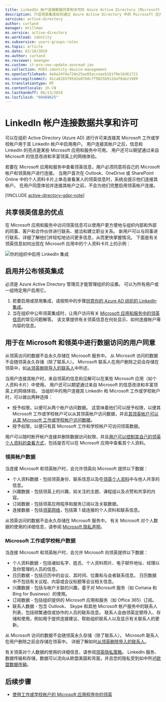 ```yaml
---
title: LinkedIn 帐户连接数据共享和许可的 Azure Active Directory |Microsoft Docs
description: 介绍领英集成如何通过 Azure Active Directory 中的 Microsoft 应用共享数据
services: active-directory
author: curtand
manager: mtillman
ms.service: active-directory
ms.workload: identity
ms.subservice: users-groups-roles
ms.topic: article
ms.date: 03/18/2019
ms.author: curtand
ms.reviewer: beengen
ms.custom: it-pro;seo-update-azuread-jan
ms.collection: M365-identity-device-management
ms.openlocfilehash: 4e6e24f4e726e25ae65ecceaeb161f8e16d61721
ms.sourcegitcommit: 41ca82b5f95d2e07b0c7f9025b912daf0ab21909
ms.translationtype: MT
ms.contentlocale: zh-CN
ms.lasthandoff: 06/13/2019
ms.locfileid: "60469625"
---
```

# <a name="linkedin-account-connections-data-sharing-and-consent"></a>LinkedIn 帐户连接数据共享和许可

可以在组织 Active Directory (Azure AD) 进行许可来连接其 Microsoft 工作或学校帐户用于其 LinkedIn 帐户中启用用户。 用户连接其帐户之后，信息和 LinkedIn 的亮点是某些 Microsoft 应用和服务中可用。 用户还可以期望通过来自 Microsoft 的信息改进和丰富领英上的网络体验。

若要在 Microsoft 应用和服务中查看领英信息，用户必须同意将自己的 Microsoft 帐户和领英帐户进行连接。 当用户首次在 Outlook、OneDrive 或 SharePoint Online 中的个人资料卡片上单击查看某人的领英信息时，系统会提示他们连接其帐户。 在用户同意体验并连接其帐户之前，不会为他们完整启用领英帐户连接。

[!INCLUDE [active-directory-gdpr-note](../../../includes/gdpr-hybrid-note.md)]

## <a name="benefits-of-sharing-linkedin-information"></a>共享领英信息的优点

在 Microsoft 应用和服务中访问领英信息可以使用户更方便地与组织内部和外部的同事、客户和合作伙伴进行联系、接洽和建立职业关系。 新用户可以与同事进行联系、详细了解他们并轻松地访问更多信息，从而更快掌握情况。 下面是有关领英信息如何出现在 Microsoft 应用中的个人资料卡片上的示例：

![你的组织中启用 LinkedIn 集成](./media/linkedin-user-consent/display-example.png)

## <a name="enable-and-announce-linkedin-integration"></a>启用并公布领英集成

必须是 Azure Active Directory 管理员才能管理组织的设置。 可以为所有用户或一组特定用户启用它。

1. 若要启用或禁用集成，请按照中的步骤[同意你的 Azure AD 组织的 LinkedIn 集成](linkedin-integration.md)。
2. 当在组织中公布领英集成时，让用户访问有关 [Microsoft 应用和服务中的领英信息](https://support.office.com/article/about-linkedin-information-and-features-in-microsoft-apps-and-services-dc81cc70-4d64-4755-9f1c-b9536e34d381)的常见问题解答。 该文章提供有关领英信息在何处显示、如何连接帐户等内容的信息。

## <a name="user-consent-for-data-access-in-microsoft-and-linkedin"></a>用于在 Microsoft 和领英中进行数据访问的用户同意

从领英访问的数据不会永久存储在 Microsoft 服务中。 从 Microsoft 访问的数据不会随领英永久存储（除了联系人）。 Microsoft 联系人在用户删除之前会存储在领英中，如[从领英删除导入的联系人](https://www.linkedin.com/help/linkedin/answer/43377)中所述。

当用户连接其帐户时，来自领英的信息和见解可以在某些 Microsoft 应用（如个人资料卡片）中使用。 用户还可以期望通过来自 Microsoft 的信息改进和丰富领英上的网络体验。
当组织中的用户连接其 LinkedIn 和 Microsoft 工作或学校帐户时，可以做出两种选择：

* 授予权限，以便可从两个帐户访问数据。 这意味着他们可以授予权限，以便其 Microsoft 工作或学校帐户可以从其领英帐户访问数据，并且[其领英帐户可以从其 Microsoft 工作或学校帐户访问数据](https://www.linkedin.com/help/linkedin/answer/84077)。
* 授予权限，以便只有其 Microsoft 工作和学校帐户可访问领英数据。

用户可以随时断开帐户连接并删除数据访问权限，并且[用户可以控制其自己的领英个人资料的查看方式](https://www.linkedin.com/help/linkedin/answer/83)，包括是否可以在 Microsoft 应用中查看其个人资料。

### <a name="linkedin-account-data"></a>领英帐户数据

当连接 Microsoft 和领英帐户时，会允许领英向 Microsoft 提供以下数据：

* 个人资料数据 - 包括领英身份、联系信息以及在[领英个人资料](https://www.linkedin.com/help/linkedin/answer/15493)中与他人共享的信息。
* 兴趣数据 - 包括领英上的兴趣，如关注的主题、课程组以及点赞和共享的内容。
* 订阅数据 - 包括领英应用程序和服务订阅以及关联数据。 
* 连接数据 - 包括[领英网络](https://www.linkedin.com/help/linkedin/answer/110)，包括第 1 级连接的个人资料和联系信息。

从领英访问的数据不会永久存储在 Microsoft 服务中。 有关 Microsoft 对个人数据的使用的详细信息，请参阅 [Microsoft 隐私声明](https://privacy.microsoft.com/privacystatement/)。

### <a name="microsoft-work-or-school-account-data"></a>Microsoft 工作或学校帐户数据

当连接 Microsoft 和领英帐户时，会允许 Microsoft 向领英提供以下数据：

* 个人资料数据 - 包括诸如名字、姓氏、个人资料照片、电子邮件地址、经理以及你管理的人员的信息。
* 日历数据 - 包括日历中的会议、其时间、位置和与会者联系信息。 日历数据中不包括有关议程、内容或会议标题等会议相关信息。
* 兴趣数据 - 包括与帐户关联的兴趣，基于对 Microsoft 服务（如 Cortana 和 Bing for Business）的使用。
* 订阅数据 - 包括组织提供的 Microsoft 应用和服务（如 Office 365）订阅。
* 联系人数据 - 包含 Outlook、 Skype 和其他 Microsoft 帐户服务中的联系人列表，包括频繁通信或协作的人员的联系信息。 联系人会由领英定期导入、存储和使用，例如用于提供连接建议、帮助组织联系人以及显示有关联系人的更新。

从 Microsoft 访问的数据不会随领英永久存储（除了联系人）。 Microsoft 联系人在用户删除之前会存储在领英中。 详细了解如何[从领英删除导入的联系人](https://www.linkedin.com/help/linkedin/answer/43377)。

有关领英对个人数据的使用的详细信息，请参阅[领英隐私策略](https://www.linkedin.com/legal/privacy-policy)。 LinkedIn 服务、 数据传输和存储，数据可以流向从欧盟美国和背面，并且您的隐私受到如中所述[欧盟数据传输](https://www.linkedin.com/help/linkedin/answer/62533)。

## <a name="next-steps"></a>后续步骤

* [使用工作或学校帐户的 Microsoft 应用程序中的领英](https://www.linkedin.com/help/linkedin/answer/84077)
